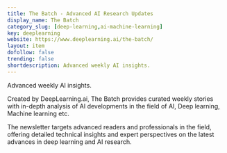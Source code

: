 ```yaml
---
title: The Batch - Advanced AI Research Updates
display_name: The Batch
category_slug: [deep-learning,ai-machine-learning]
key: deeplearning
website: https://www.deeplearning.ai/the-batch/
layout: item
dofollow: false
trending: false
shortdescription: Advanced weekly AI insights.
---
```

Advanced weekly AI insights.

Created by DeepLearning.ai, The Batch provides curated weekly stories with in-depth analysis of AI developments in the field of AI, Deep learning, Machine learning etc. 

The newsletter targets advanced readers and professionals in the field, offering detailed technical insights and expert perspectives on the latest advances in deep learning and AI research.

